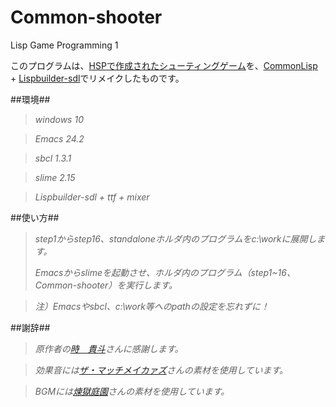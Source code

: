 ﻿# Common-shooter
  Lisp Game Programming 1

このプログラムは、[HSPで作成されたシューティングゲーム][1]を、[CommonLisp][2] + [Lispbuilder-sdl][3]でリメイクしたものです。

##環境##

> *windows 10*

> *Emacs 24.2*

> *sbcl 1.3.1*

> *slime 2.15*

> *Lispbuilder-sdl + ttf + mixer*



##使い方##

> *step1からstep16、standaloneホルダ内のプログラムをc:\workに展開します。*
> 
> *Emacsからslimeを起動させ、ホルダ内のプログラム（step1~16、Common-shooter）を実行します。*

> *注）Emacsやsbcl、c:\work等へのpathの設定を忘れずに！*

##謝辞##

> *原作者の[時　貴斗][4]さんに感謝します。*

> *効果音には[ザ・マッチメイカァズ][5]さんの素材を使用しています。*
 
> *BGMには[煉獄庭園][6]さんの素材を使用しています。*

[1]: http://mclass13.web.fc2.com/hspstudy/shooter1.htm
[2]: http://www.sbcl.org/
[3]: https://github.com/lispbuilder/lispbuilder
[4]: http://mclass13.web.fc2.com/index.htm
[5]: http://osabisi.sakura.ne.jp/m2/
[6]: http://www.rengoku-teien.com/index.html